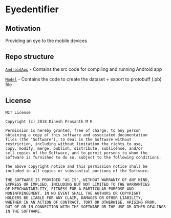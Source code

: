 # Eyedentifier

## Motivation 

Providing an eye to the mobile devices

## Repo structure

[`AndroidApp`](AndroidApp/) - Contains the src code for compiling and running Android app

[`Model`](Model/) - Contains the code to create the dataset + export to protobuff (.pb) file

## License

	MIT License

	Copyright (c) 2018 Dinesh Prasanth M K

	Permission is hereby granted, free of charge, to any person 
	obtaining a copy of this software and associated documentation 
	files (the "Software"), to deal in the Software without 
	restriction, including without limitation the rights to use, 
	copy, modify, merge, publish, distribute, sublicense, and/or 
	sell copies of the Software, and to permit persons to whom the 
	Software is furnished to do so, subject to the following conditions:

	The above copyright notice and this permission notice shall be 
	included in all copies or substantial portions of the Software.

	THE SOFTWARE IS PROVIDED "AS IS", WITHOUT WARRANTY OF ANY KIND, 
	EXPRESS OR IMPLIED, INCLUDING BUT NOT LIMITED TO THE WARRANTIES 
	OF MERCHANTABILITY, FITNESS FOR A PARTICULAR PURPOSE AND 
	NONINFRINGEMENT. IN NO EVENT SHALL THE AUTHORS OR COPYRIGHT
	HOLDERS BE LIABLE FOR ANY CLAIM, DAMAGES OR OTHER LIABILITY, 
	WHETHER IN AN ACTION OF CONTRACT, TORT OR OTHERWISE, ARISING FROM, 
	OUT OF OR IN CONNECTION WITH THE SOFTWARE OR THE USE OR OTHER DEALINGS IN THE SOFTWARE.

